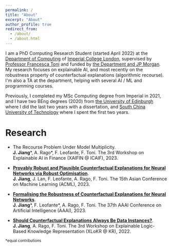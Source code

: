 ```yaml
---
permalink: /
title: "About"
excerpt: "About"
author_profile: true
redirect_from: 
  - /about/
  - /about.html
---
```


I am a PhD Computing Research Student (started April 2022) at the [Department of Computing](https://www.imperial.ac.uk/computing) of [Imperial College London](https://www.imperial.ac.uk/), supervised by [Professor Francesca Toni](https://www.doc.ic.ac.uk/~ft/) and funded by [the Department and JP Morgan](https://raeng.org.uk/programmes-and-prizes/programmes/meet-the-researchers/professor-francesca-toni). My research focuses on explainable AI, and most recently on the robustness property of counterfactual explanations (algorithmic recourse). I'm also a TA at the department, helping with several AI / ML and programming courses. 

Previously, I completed my MSc Computing degree from Imperial in 2021, and I have two BEng degrees (2020) from [the University of Edinburgh](https://www.ed.ac.uk/) where I did the last two years with a dissertation, and [South China University of Technology](https://www.scut.edu.cn/en/) where I spent the first two years.

# Research

- The Recourse Problem Under Model Multiplicity.\
**J. Jiang**\*, A. Rago\*, F. Leofante, F. Toni. The 3rd Workshop on Explainable AI in Finance (XAIFIN @ ICAIF), 2023.

- [**Provably Robust and Plausible Counterfactual Explanations for Neural Networks via Robust Optimisation**](https://arxiv.org/abs/2309.12545).\
**J. Jiang**, J. Lan, F. Leofante, A. Rago, F. Toni. The 15th Asian Conference on Machine Learning (ACML), 2023.

- [**Formalising the Robustness of Counterfactual Explanations for Neural Networks**](https://ojs.aaai.org/index.php/AAAI/article/view/26740).\
**J. Jiang**\*, F. Leofante\*, A. Rago, F. Toni. The 37th AAAI Conference on Artificial Intelligence (AAAI), 2023.

- [**Should Counterfactual Explanations Always Be Data Instances?**](https://sites.google.com/view/xlokr2022).\
**J. Jiang**, A. Rago, F. Toni. The 3rd Workshop on Explainable Logic-Based Knowledge Representation (XLoKR @ KR), 2022.

<sub>*equal contributions</sub>
